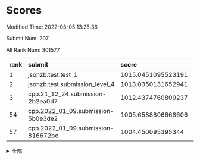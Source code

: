 # Scores

Modified Time: 2022-03-05 13:25:36

Submit Num: 207

All Rank Num: 301577

| rank |               submit               |       score        |       sigma        | pk_num |
| :--- | :--------------------------------- | :----------------- | :----------------- | :----- |
| 1    | jsonzb.test.test_1                 | 1015.0451095523191 | 0.8548450755052381 | 5826   |
| 2    | jsonzb.test.submission_level_4     | 1013.0350131652941 | 0.798947119236787  | 5825   |
| 3    | cpp.21_12_24.submission-2b2ea0d7   | 1012.4374760809237 | 0.787316698656253  | 5829   |
| 54   | cpp.2022_01_09.submission-5b0e3de2 | 1005.6588806668606 | 0.7328921001553859 | 5833   |
| 57   | cpp.2022_01_09.submission-816672bd | 1004.450095395344  | 0.7198873761624488 | 5826   |


<details>
<summary>全部</summary>

| rank |                 submit                 |       score        |       sigma        | pk_num |
| :--- | :------------------------------------- | :----------------- | :----------------- | :----- |
| 1    | jsonzb.test.test_1                     | 1015.0451095523191 | 0.8548450755052381 | 5826   |
| 2    | jsonzb.test.submission_level_4         | 1013.0350131652941 | 0.798947119236787  | 5825   |
| 3    | cpp.21_12_24.submission-2b2ea0d7       | 1012.4374760809237 | 0.787316698656253  | 5829   |
| 4    | gobigger.level_3.submission_level_3_9  | 1011.4418917768473 | 0.7706592738986098 | 5821   |
| 5    | gobigger.level_3.submission_level_3_1  | 1011.3896463406454 | 0.7878402165467143 | 5829   |
| 6    | gobigger.level_3.submission_level_3_34 | 1011.1495755424872 | 0.7711898848426458 | 5823   |
| 7    | gobigger.level_3.submission_level_3_37 | 1010.9020128889708 | 0.767439401415029  | 5830   |
| 8    | gobigger.level_3.submission_level_3_26 | 1010.8381902225656 | 0.7651294116135108 | 5834   |
| 9    | gobigger.level_3.submission_level_3_28 | 1010.8262221938475 | 0.7796816231058549 | 5823   |
| 10   | gobigger.level_3.submission_level_3_44 | 1010.8074755561098 | 0.7944603405702343 | 5827   |
| 11   | gobigger.level_3.submission_level_3_49 | 1010.7880039898319 | 0.7550121695742648 | 5828   |
| 12   | gobigger.level_3.submission_level_3_10 | 1010.7731553280386 | 0.7780740205275554 | 5825   |
| 13   | gobigger.level_3.submission_level_3_35 | 1010.6073463757192 | 0.7508497076544252 | 5829   |
| 14   | gobigger.level_3.submission_level_3_43 | 1010.561814978884  | 0.7580210259692068 | 5825   |
| 15   | gobigger.level_3.submission_level_3_2  | 1010.5047791643403 | 0.7722802466739416 | 5823   |
| 16   | gobigger.level_3.submission_level_3_29 | 1010.4013427201078 | 0.7566067101264191 | 5824   |
| 17   | gobigger.level_3.submission_level_3_7  | 1010.3955071834295 | 0.7907398143123221 | 5825   |
| 18   | gobigger.level_3.submission_level_3_45 | 1010.3841988934034 | 0.744956786021896  | 5824   |
| 19   | gobigger.level_3.submission_level_3_14 | 1010.3579739039253 | 0.7682433916905191 | 5826   |
| 20   | gobigger.level_3.submission_level_3_0  | 1010.2777867225007 | 0.7504762413231739 | 5828   |
| 21   | gobigger.level_3.submission_level_3_30 | 1010.2446695262433 | 0.7566616499517953 | 5825   |
| 22   | gobigger.level_3.submission_level_3_23 | 1010.1615224476989 | 0.7706421451851506 | 5825   |
| 23   | gobigger.level_3.submission_level_3_5  | 1010.1022873283243 | 0.778918782812796  | 5828   |
| 24   | gobigger.level_3.submission_level_3_20 | 1010.1017405516313 | 0.7734845686432961 | 5824   |
| 25   | gobigger.level_3.submission_level_3_42 | 1010.0852722563156 | 0.7791618655045129 | 5828   |
| 26   | gobigger.level_3.submission_level_3_3  | 1010.0372942392653 | 0.7739153968583141 | 5825   |
| 27   | gobigger.level_3.submission_level_3_19 | 1010.0251970802418 | 0.7602596699668378 | 5827   |
| 28   | gobigger.level_3.submission_level_3_4  | 1010.005411407517  | 0.7543371843289689 | 5828   |
| 29   | gobigger.level_3.submission_level_3_47 | 1009.9675776698184 | 0.766444359505696  | 5828   |
| 30   | gobigger.level_3.submission_level_3_46 | 1009.9485363717997 | 0.7530376872597065 | 5821   |
| 31   | gobigger.level_3.submission_level_3_38 | 1009.899689032255  | 0.7721866206841869 | 5831   |
| 32   | gobigger.level_3.submission_level_3_33 | 1009.8693315594459 | 0.7683227701862668 | 5823   |
| 33   | gobigger.level_3.submission_level_3_8  | 1009.8317883900088 | 0.7534575292081053 | 5829   |
| 34   | gobigger.level_3.submission_level_3_6  | 1009.8007038988542 | 0.7511483736014455 | 5828   |
| 35   | gobigger.level_3.submission_level_3_16 | 1009.749769193645  | 0.7401505365243735 | 5829   |
| 36   | gobigger.level_3.submission_level_3_24 | 1009.7375900481376 | 0.7463373018937415 | 5829   |
| 37   | gobigger.level_3.submission_level_3_12 | 1009.7375852920658 | 0.7536509054408712 | 5820   |
| 38   | gobigger.level_3.submission_level_3_11 | 1009.696883266487  | 0.7660096562818676 | 5824   |
| 39   | gobigger.level_3.submission_level_3_17 | 1009.6747392767558 | 0.7637457292766886 | 5830   |
| 40   | gobigger.level_3.submission_level_3_39 | 1009.6527615766395 | 0.7382499087738331 | 5826   |
| 41   | gobigger.level_3.submission_level_3_36 | 1009.6280101811943 | 0.7496567684512949 | 5827   |
| 42   | gobigger.level_3.submission_level_3_22 | 1009.5463763315491 | 0.7553223595076556 | 5830   |
| 43   | gobigger.level_3.submission_level_3_32 | 1009.4826542342024 | 0.7797715710835098 | 5826   |
| 44   | gobigger.level_3.submission_level_3_27 | 1009.4543891252226 | 0.76438810795982   | 5826   |
| 45   | gobigger.level_3.submission_level_3_21 | 1009.4287675745666 | 0.7726942288466614 | 5829   |
| 46   | gobigger.level_3.submission_level_3_40 | 1009.3995015149027 | 0.7359462196354487 | 5824   |
| 47   | gobigger.level_3.submission_level_3_41 | 1009.2324692192431 | 0.7502280195581384 | 5832   |
| 48   | gobigger.level_3.submission_level_3_25 | 1009.175807775104  | 0.7624278780773852 | 5829   |
| 49   | gobigger.level_3.submission_level_3_18 | 1009.0458917955697 | 0.7696839516052704 | 5827   |
| 50   | gobigger.level_3.submission_level_3_48 | 1008.7560784760341 | 0.7323659694661323 | 5824   |
| 51   | gobigger.level_3.submission_level_3_15 | 1008.7407844916424 | 0.7502869832181318 | 5828   |
| 52   | gobigger.level_3.submission_level_3_13 | 1008.6538359005785 | 0.738669720785337  | 5827   |
| 53   | gobigger.level_3.submission_level_3_31 | 1008.1876458639471 | 0.743404017144645  | 5823   |
| 54   | cpp.2022_01_09.submission-5b0e3de2     | 1005.6588806668606 | 0.7328921001553859 | 5833   |
| 55   | gobigger.level_1.submission_level_1_16 | 1005.038155673131  | 0.725399809193213  | 5830   |
| 56   | gobigger.level_1.submission_level_1_35 | 1004.8542339647852 | 0.7149251269079062 | 5829   |
| 57   | cpp.2022_01_09.submission-816672bd     | 1004.450095395344  | 0.7198873761624488 | 5826   |
| 58   | gobigger.level_1.submission_level_1_4  | 1004.2910762351814 | 0.7258649793634506 | 5828   |
| 59   | gobigger.level_1.submission_level_1_1  | 1004.2152143157115 | 0.7285026806734863 | 5826   |
| 60   | gobigger.level_1.submission_level_1_5  | 1004.0756716411654 | 0.7145993545397312 | 5823   |
| 61   | gobigger.level_1.submission_level_1_19 | 1004.0328798008634 | 0.7185554048499329 | 5830   |
| 62   | gobigger.level_1.submission_level_1_28 | 1003.9942429543607 | 0.7303733628770299 | 5823   |
| 63   | gobigger.level_1.submission_level_1_24 | 1003.964836629446  | 0.7154422344898932 | 5829   |
| 64   | gobigger.level_1.submission_level_1_41 | 1003.9146984213199 | 0.7075423069902418 | 5833   |
| 65   | gobigger.level_1.submission_level_1_49 | 1003.9044652330836 | 0.7212092776218167 | 5824   |
| 66   | gobigger.level_1.submission_level_1_37 | 1003.8775974467972 | 0.7186633314847239 | 5829   |
| 67   | gobigger.level_1.submission_level_1_31 | 1003.8333211974171 | 0.7186469332445798 | 5827   |
| 68   | gobigger.level_1.submission_level_1_10 | 1003.7157143638279 | 0.7099409849707273 | 5830   |
| 69   | gobigger.level_1.submission_level_1_8  | 1003.6937431025382 | 0.7290153162369584 | 5830   |
| 70   | gobigger.level_1.submission_level_1_12 | 1003.6709759300064 | 0.7102251373231989 | 5826   |
| 71   | gobigger.level_1.submission_level_1_36 | 1003.544511609948  | 0.7112255990627164 | 5831   |
| 72   | gobigger.level_1.submission_level_1_34 | 1003.5406950269594 | 0.7180309739036437 | 5828   |
| 73   | gobigger.level_1.submission_level_1_26 | 1003.4282301040963 | 0.7040902546737845 | 5830   |
| 74   | gobigger.level_1.submission_level_1_23 | 1003.4242095526361 | 0.7239305778913135 | 5826   |
| 75   | gobigger.level_1.submission_level_1_14 | 1003.4203589509303 | 0.7106966796796274 | 5826   |
| 76   | gobigger.level_1.submission_level_1_40 | 1003.4033565044405 | 0.7116599042995027 | 5828   |
| 77   | gobigger.level_1.submission_level_1_42 | 1003.3475781287341 | 0.7143066126509581 | 5825   |
| 78   | gobigger.level_1.submission_level_1_18 | 1003.2603225477351 | 0.7232634838060683 | 5828   |
| 79   | gobigger.level_1.submission_level_1_0  | 1003.2491881926494 | 0.7064883603178068 | 5830   |
| 80   | gobigger.level_1.submission_level_1_6  | 1003.217288290262  | 0.7171551833369146 | 5825   |
| 81   | gobigger.level_1.submission_level_1_2  | 1003.2168514695632 | 0.7165196923584067 | 5831   |
| 82   | gobigger.level_1.submission_level_1_25 | 1003.171545673178  | 0.7103686360905515 | 5830   |
| 83   | gobigger.level_1.submission_level_1_47 | 1003.1603302057242 | 0.7265002747924707 | 5830   |
| 84   | gobigger.level_1.submission_level_1_3  | 1003.0637069570619 | 0.7362974891678872 | 5825   |
| 85   | gobigger.level_1.submission_level_1_29 | 1002.940595284764  | 0.7330028073275277 | 5827   |
| 86   | gobigger.level_1.submission_level_1_43 | 1002.9084532941727 | 0.7206377881939321 | 5828   |
| 87   | gobigger.level_1.submission_level_1_17 | 1002.8714418371821 | 0.705941377198194  | 5830   |
| 88   | gobigger.level_1.submission_level_1_7  | 1002.8318513930546 | 0.7219542700041665 | 5829   |
| 89   | gobigger.level_1.submission_level_1_45 | 1002.8279485534821 | 0.7120428247845297 | 5831   |
| 90   | gobigger.level_1.submission_level_1_38 | 1002.8082812992074 | 0.7225947238980224 | 5827   |
| 91   | gobigger.level_1.submission_level_1_39 | 1002.751977015619  | 0.7203212841964277 | 5827   |
| 92   | gobigger.level_1.submission_level_1_21 | 1002.7178879868391 | 0.7035246983630103 | 5831   |
| 93   | gobigger.level_1.submission_level_1_22 | 1002.7046388447466 | 0.7148974501547123 | 5824   |
| 94   | gobigger.level_1.submission_level_1_20 | 1002.6960475989015 | 0.7078803201526144 | 5824   |
| 95   | gobigger.level_1.submission_level_1_32 | 1002.6465824868106 | 0.7145076456940055 | 5826   |
| 96   | gobigger.level_1.submission_level_1_44 | 1002.5555446132148 | 0.7085163123167352 | 5828   |
| 97   | gobigger.level_1.submission_level_1_15 | 1002.554388794245  | 0.7178082083918611 | 5832   |
| 98   | gobigger.level_1.submission_level_1_9  | 1002.5117015585186 | 0.7150842140577365 | 5829   |
| 99   | gobigger.level_1.submission_level_1_48 | 1002.3373134817647 | 0.7038488784507653 | 5831   |
| 100  | gobigger.level_1.submission_level_1_33 | 1002.3123052409982 | 0.7105232783237173 | 5824   |
| 101  | gobigger.level_1.submission_level_1_46 | 1001.9972988616186 | 0.7089576838494883 | 5826   |
| 102  | gobigger.level_1.submission_level_1_30 | 1001.6114034397272 | 0.7098565509617015 | 5827   |
| 103  | gobigger.level_1.submission_level_1_27 | 1001.595248510249  | 0.7165581296825382 | 5831   |
| 104  | gobigger.level_1.submission_level_1_11 | 1001.5727649626513 | 0.7075689669310198 | 5831   |
| 105  | gobigger.level_1.submission_level_1_13 | 1001.4676340586233 | 0.7087677808775995 | 5828   |
| 106  | gobigger.random.submission_random_28   | 997.4979487494313  | 0.7126421738609926 | 5831   |
| 107  | gobigger.random.submission_random_42   | 997.2794283660463  | 0.7030726190108212 | 5825   |
| 108  | gobigger.random.submission_random_32   | 996.8464077388567  | 0.7114646402840954 | 5826   |
| 109  | gobigger.random.submission_random_31   | 996.701030398855   | 0.690620053302135  | 5829   |
| 110  | gobigger.random.submission_random_36   | 996.6704739190291  | 0.6967839413561996 | 5830   |
| 111  | gobigger.random.submission_random_34   | 996.5253668186524  | 0.6995697456242062 | 5825   |
| 112  | gobigger.random.submission_random_38   | 996.4362737555346  | 0.7039638257546617 | 5824   |
| 113  | gobigger.random.submission_random_13   | 996.4327224857758  | 0.7032703163839004 | 5832   |
| 114  | gobigger.random.submission_random_6    | 996.4172670538684  | 0.720030830277654  | 5827   |
| 115  | gobigger.random.submission_random_24   | 996.3958850795815  | 0.7145754176518945 | 5830   |
| 116  | gobigger.random.submission_random_29   | 996.3707544530187  | 0.7137322916764121 | 5834   |
| 117  | gobigger.random.submission_random_0    | 996.3637299310668  | 0.7055132810990113 | 5829   |
| 118  | gobigger.random.submission_random_8    | 996.3279583869115  | 0.7160723827793288 | 5824   |
| 119  | gobigger.random.submission_random_5    | 996.2543499977118  | 0.7105879441921771 | 5825   |
| 120  | gobigger.random.submission_random_41   | 996.2451500298132  | 0.709868234114904  | 5828   |
| 121  | gobigger.random.submission_random_40   | 996.2314350016203  | 0.7029485404962428 | 5827   |
| 122  | gobigger.random.submission_random_37   | 996.1950649914837  | 0.704392816144548  | 5825   |
| 123  | gobigger.random.submission_random_4    | 996.1927515981954  | 0.7194625006928755 | 5833   |
| 124  | gobigger.random.submission_random_22   | 996.1881605437381  | 0.7073337144578533 | 5826   |
| 125  | gobigger.random.submission_random_15   | 996.0807506555782  | 0.6977065117832256 | 5830   |
| 126  | gobigger.random.submission_random_7    | 996.0573295569066  | 0.7098564848075897 | 5829   |
| 127  | gobigger.random.submission_random_39   | 996.0470892076723  | 0.7054618103190027 | 5834   |
| 128  | gobigger.random.submission_random_1    | 996.0136407220339  | 0.7152934117906117 | 5826   |
| 129  | gobigger.random.submission_random_35   | 995.9469972448941  | 0.7244437946581426 | 5827   |
| 130  | gobigger.random.submission_random_48   | 995.9222744844769  | 0.7043759505832573 | 5828   |
| 131  | gobigger.random.submission_random_12   | 995.868221274865   | 0.713361628109286  | 5830   |
| 132  | gobigger.random.submission_random_47   | 995.8613803093925  | 0.7210643722935983 | 5829   |
| 133  | gobigger.random.submission_random_14   | 995.7580586878189  | 0.7070031326326128 | 5829   |
| 134  | gobigger.random.submission_random_43   | 995.7343137284536  | 0.7138626295235837 | 5825   |
| 135  | gobigger.random.submission_random_9    | 995.633210794271   | 0.7090523061292026 | 5825   |
| 136  | gobigger.random.submission_random_49   | 995.6282422257574  | 0.714653474848438  | 5829   |
| 137  | gobigger.random.submission_random_46   | 995.6080140867028  | 0.7050587966312498 | 5828   |
| 138  | gobigger.random.submission_random_30   | 995.6053261643018  | 0.7059211814017361 | 5826   |
| 139  | gobigger.random.submission_random_27   | 995.5924449907982  | 0.7184057366655807 | 5830   |
| 140  | gobigger.random.submission_random_21   | 995.5586389516751  | 0.7157222229988185 | 5833   |
| 141  | gobigger.random.submission_random_11   | 995.5022048634456  | 0.7056359409467982 | 5828   |
| 142  | gobigger.random.submission_random_16   | 995.4584977695348  | 0.7101214636992358 | 5828   |
| 143  | gobigger.random.submission_random_18   | 995.4133349177932  | 0.7129485093078638 | 5823   |
| 144  | gobigger.random.submission_random_23   | 995.4122170287851  | 0.7115925832200197 | 5829   |
| 145  | gobigger.random.submission_random_33   | 995.4090049411319  | 0.7056663943935687 | 5825   |
| 146  | gobigger.random.submission_random_3    | 995.39884945458    | 0.7158568365584288 | 5827   |
| 147  | gobigger.random.submission_random_45   | 995.3885910101565  | 0.7051618927496835 | 5829   |
| 148  | gobigger.random.submission_random_17   | 995.3834909893694  | 0.7017027709124863 | 5834   |
| 149  | gobigger.random.submission_random_10   | 995.3601522098832  | 0.7033282208455686 | 5827   |
| 150  | gobigger.random.submission_random_26   | 995.3497824818448  | 0.7080837234468651 | 5822   |
| 151  | gobigger.random.submission_random_20   | 995.3456587756209  | 0.7096424858873691 | 5834   |
| 152  | gobigger.random.submission_random_2    | 995.2187097048909  | 0.7050403023925972 | 5825   |
| 153  | gobigger.random.submission_random_19   | 995.1707071490063  | 0.7096593792038647 | 5831   |
| 154  | gobigger.random.submission_random_25   | 995.1282091806318  | 0.7162256788629993 | 5828   |
| 155  | gobigger.random.submission_random_44   | 995.0931577998693  | 0.7102112087749242 | 5829   |
| 156  | gobigger.level_2.submission_level_2_25 | 993.9177155646306  | 0.7249540716773549 | 5828   |
| 157  | gobigger.level_2.submission_level_2_23 | 993.6671939395228  | 0.7370723884700036 | 5829   |
| 158  | gobigger.level_2.submission_level_2_48 | 993.6468468200732  | 0.7329254674547032 | 5830   |
| 159  | gobigger.level_2.submission_level_2_29 | 993.4939761019591  | 0.7524707325590301 | 5828   |
| 160  | gobigger.level_2.submission_level_2_45 | 993.4280895505144  | 0.7190212549928482 | 5829   |
| 161  | gobigger.level_2.submission_level_2_8  | 993.2089397567714  | 0.7264165170933069 | 5825   |
| 162  | gobigger.level_2.submission_level_2_10 | 993.1045143520588  | 0.7376911475799001 | 5833   |
| 163  | gobigger.level_2.submission_level_2_49 | 993.0828413113627  | 0.742236697668939  | 5824   |
| 164  | gobigger.level_2.submission_level_2_7  | 993.007977875048   | 0.7231730842325554 | 5828   |
| 165  | gobigger.level_2.submission_level_2_17 | 992.8737232485879  | 0.7341688293642437 | 5827   |
| 166  | gobigger.level_2.submission_level_2_27 | 992.872431234578   | 0.753788625431699  | 5829   |
| 167  | gobigger.level_2.submission_level_2_1  | 992.8490717472914  | 0.7310623987875364 | 5831   |
| 168  | gobigger.level_2.submission_level_2_40 | 992.7369105914092  | 0.7302933877120495 | 5829   |
| 169  | gobigger.level_2.submission_level_2_9  | 992.7291355749925  | 0.7339692730710734 | 5827   |
| 170  | gobigger.level_2.submission_level_2_19 | 992.7197211301047  | 0.740235517587069  | 5826   |
| 171  | gobigger.level_2.submission_level_2_6  | 992.7050015509144  | 0.7273302886234825 | 5829   |
| 172  | gobigger.level_2.submission_level_2_16 | 992.6067909813405  | 0.7417966667077975 | 5825   |
| 173  | gobigger.level_2.submission_level_2_12 | 992.5913432456456  | 0.736068737961691  | 5829   |
| 174  | gobigger.level_2.submission_level_2_38 | 992.5634796028335  | 0.7428405919064212 | 5832   |
| 175  | gobigger.level_2.submission_level_2_33 | 992.4568511387467  | 0.7347155923784392 | 5826   |
| 176  | gobigger.level_2.submission_level_2_43 | 992.3929505397576  | 0.7352053584923185 | 5825   |
| 177  | gobigger.level_2.submission_level_2_28 | 992.3339464414422  | 0.7414982020828482 | 5829   |
| 178  | gobigger.level_2.submission_level_2_42 | 992.2040708111336  | 0.7382616763836094 | 5823   |
| 179  | gobigger.level_2.submission_level_2_31 | 992.1678230852201  | 0.7304301218224372 | 5827   |
| 180  | gobigger.level_2.submission_level_2_21 | 992.1626185468537  | 0.7533047913153239 | 5831   |
| 181  | gobigger.level_2.submission_level_2_35 | 992.0721057955669  | 0.7352527070928123 | 5826   |
| 182  | gobigger.level_2.submission_level_2_26 | 992.0392287536293  | 0.7616509574288265 | 5829   |
| 183  | gobigger.level_2.submission_level_2_13 | 991.9932006442112  | 0.7469380110827138 | 5828   |
| 184  | gobigger.level_2.submission_level_2_46 | 991.9293896605045  | 0.7417920732340588 | 5827   |
| 185  | gobigger.level_2.submission_level_2_47 | 991.9259713520479  | 0.7443970751412544 | 5826   |
| 186  | gobigger.level_2.submission_level_2_14 | 991.923138554191   | 0.7362235911933713 | 5827   |
| 187  | gobigger.level_2.submission_level_2_5  | 991.8396200271906  | 0.7505217764770813 | 5831   |
| 188  | gobigger.level_2.submission_level_2_24 | 991.8346822631896  | 0.7484365177218313 | 5828   |
| 189  | gobigger.level_2.submission_level_2_37 | 991.7820971289968  | 0.7419103725017012 | 5828   |
| 190  | gobigger.level_2.submission_level_2_41 | 991.7506034635603  | 0.7500030849326428 | 5827   |
| 191  | gobigger.level_2.submission_level_2_44 | 991.7180276619036  | 0.7468324295856138 | 5829   |
| 192  | gobigger.level_2.submission_level_2_30 | 991.7152278500221  | 0.746647902814499  | 5825   |
| 193  | gobigger.level_2.submission_level_2_18 | 991.7004505956792  | 0.7413334851500385 | 5826   |
| 194  | gobigger.level_2.submission_level_2_34 | 991.6631949541285  | 0.7745287777198598 | 5824   |
| 195  | gobigger.level_2.submission_level_2_36 | 991.5715778851918  | 0.7437929761708207 | 5832   |
| 196  | gobigger.level_2.submission_level_2_0  | 991.5591950804337  | 0.7446066988552728 | 5831   |
| 197  | gobigger.level_2.submission_level_2_15 | 991.5270610782987  | 0.741054554841416  | 5826   |
| 198  | gobigger.level_2.submission_level_2_4  | 991.3922632170797  | 0.767579461109324  | 5827   |
| 199  | gobigger.level_2.submission_level_2_39 | 991.350109507632   | 0.753695519824449  | 5828   |
| 200  | gobigger.level_2.submission_level_2_11 | 991.2419674700766  | 0.7559570109222431 | 5822   |
| 201  | gobigger.level_2.submission_level_2_22 | 991.231362874042   | 0.7457472261453562 | 5827   |
| 202  | gobigger.level_2.submission_level_2_2  | 991.0538310492116  | 0.7568059418304295 | 5825   |
| 203  | gobigger.level_2.submission_level_2_32 | 990.8773447686831  | 0.7514203924742436 | 5829   |
| 204  | gobigger.level_2.submission_level_2_20 | 990.8142160771164  | 0.7469353747889125 | 5830   |
| 205  | gobigger.level_2.submission_level_2_3  | 989.9396402361072  | 0.770114698942142  | 5826   |
| 206  | gobigger.none.submission_none_0        | 977.3598951687409  | 1.198883765023424  | 5829   |
| 207  | gobigger.none.submission_none_1        | 976.0417779651384  | 1.4111218837706534 | 5828   |

</details>